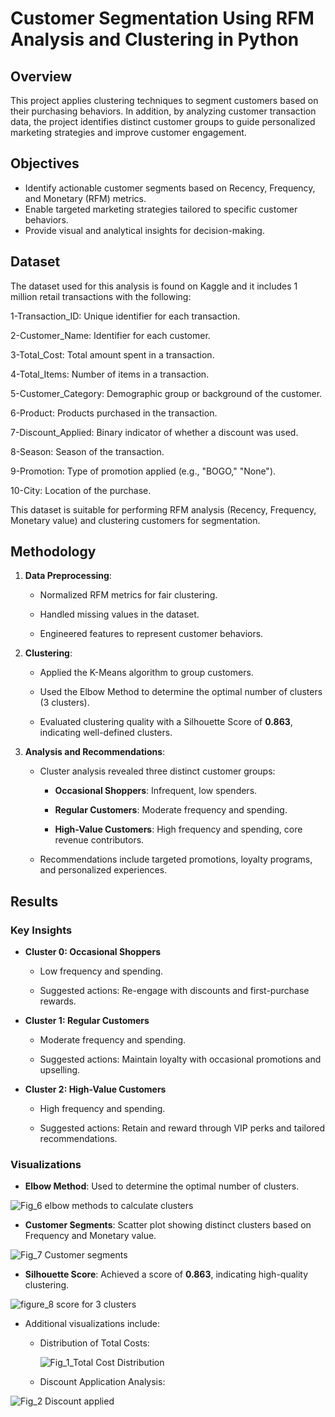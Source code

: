 # Customer Segmentation Using RFM Analysis and Clustering in Python
## Overview

This project applies clustering techniques to segment customers based on their purchasing behaviors. In addition, by analyzing customer transaction data, the project identifies distinct customer groups to guide personalized marketing strategies and improve customer engagement.

## Objectives

- Identify actionable customer segments based on Recency, Frequency, and Monetary (RFM) metrics.
- Enable targeted marketing strategies tailored to specific customer behaviors.
- Provide visual and analytical insights for decision-making.

## Dataset

The dataset used for this analysis is found on Kaggle and it includes 1 million retail transactions with the following:

1-Transaction_ID: Unique identifier for each transaction.

2-Customer_Name: Identifier for each customer.

3-Total_Cost: Total amount spent in a transaction.

4-Total_Items: Number of items in a transaction.

5-Customer_Category: Demographic group or background of the customer.

6-Product: Products purchased in the transaction.

7-Discount_Applied: Binary indicator of whether a discount was used.

8-Season: Season of the transaction.

9-Promotion: Type of promotion applied (e.g., "BOGO," "None").

10-City: Location of the purchase.

This dataset is suitable for performing RFM analysis (Recency, Frequency, Monetary value) and clustering customers for segmentation.


## Methodology

1. **Data Preprocessing**:
   
   - Normalized RFM metrics for fair clustering.
     
   - Handled missing values in the dataset.
   
   - Engineered features to represent customer behaviors.

3. **Clustering**:
   
   - Applied the K-Means algorithm to group customers.
     
   - Used the Elbow Method to determine the optimal number of clusters (3 clusters).
     
   - Evaluated clustering quality with a Silhouette Score of **0.863**, indicating well-defined clusters.

5. **Analysis and Recommendations**:

   - Cluster analysis revealed three distinct customer groups:
     
     - **Occasional Shoppers**: Infrequent, low spenders.
       
     - **Regular Customers**: Moderate frequency and spending.
       
     - **High-Value Customers**: High frequency and spending, core revenue contributors.
       
   - Recommendations include targeted promotions, loyalty programs, and personalized experiences.

## Results

### Key Insights

- **Cluster 0: Occasional Shoppers**
  
  - Low frequency and spending.
    
  - Suggested actions: Re-engage with discounts and first-purchase rewards.

- **Cluster 1: Regular Customers**
  
  - Moderate frequency and spending.
    
  - Suggested actions: Maintain loyalty with occasional promotions and upselling.

- **Cluster 2: High-Value Customers**
  
  - High frequency and spending.
    
  - Suggested actions: Retain and reward through VIP perks and tailored recommendations.

### Visualizations
- **Elbow Method**: Used to determine the optimal number of clusters.
   
![Fig_6 elbow methods to calculate clusters](https://github.com/user-attachments/assets/1366d322-411f-4c9e-9909-01af3250a0fa)


- **Customer Segments**: Scatter plot showing distinct clusters based on Frequency and Monetary value.
   
![Fig_7 Customer segments](https://github.com/user-attachments/assets/730eaefe-daf7-4b01-bce3-fae72e212432)

- **Silhouette Score**: Achieved a score of **0.863**, indicating high-quality clustering.  

![figure_8  score for 3 clusters](https://github.com/user-attachments/assets/cb2b969b-a751-4c13-a719-468f2daf70a4)

- Additional visualizations include:
  
  - Distribution of Total Costs:
    
    ![Fig_1_Total Cost Distribution](https://github.com/user-attachments/assets/06558ef5-10d3-4bb2-89ee-7c5804a214e1)

  - Discount Application Analysis:
  
![Fig_2  Discount applied](https://github.com/user-attachments/assets/ab9b13b3-dc73-48a1-8f7b-3bdf177b0385)



